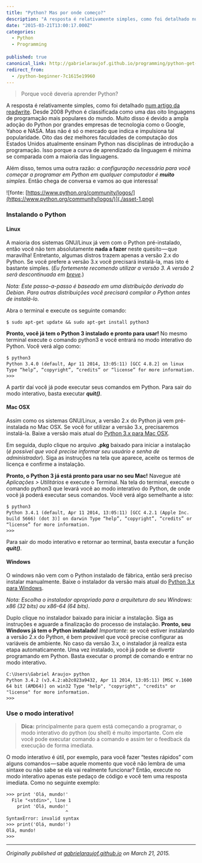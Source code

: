 ```yaml
---
title: "Python? Mas por onde começo?"
description: "A resposta é relativamente simples, como foi detalhado num artigo da readwrite. Desde 2008 Python é classificada como uma das oito linguagens de programação mais populares do mundo. Muito disso é…"
date: "2015-03-21T13:00:17.000Z"
categories: 
  - Python
  - Programming

published: true
canonical_link: http://gabrielaraujof.github.io/programming/python-get-started/
redirect_from:
  - /python-beginner-7c1615e19960
---
```


> Porque você deveria aprender Python?

A resposta é relativamente simples, como foi detalhado [num artigo da readwrite](http://readwrite.com/2014/07/08/what-makes-python-easy-to-learn). Desde 2008 Python é classificada como uma das oito linguagens de programação mais populares do mundo. Muito disso é devido a ampla adoção do Python por grandes empresas de tecnologia como o Google, Yahoo e NASA. Mas não é só o mercado que indica e impulsiona tal popularidade. Oito das dez melhores faculdades de computação dos Estados Unidos atualmente ensinam Python nas disciplinas de introdução a programação. Isso porque a curva de aprendizado da linguagem é mínima se comparada com a maioria das linguagens.

Além disso, temos uma outra razão: _a configuração necessária para você começar a programar em Python em qualquer computador é_ **_muito_** _simples_. Então chega de conversa e vamos ao que interessa!

![fonte: [https://www.python.org/community/logos/](https://www.python.org/community/logos/)](./asset-1.png)

### Instalando o Python

#### Linux

A maioria dos sistemas GNU/Linux já vem com o Python pré-instalado, então você não tem absolutamente **nada a fazer** neste quesito — que maravilha! Entretanto, algumas distros trazem apenas a versão 2.x do Python. Se você prefere a versão 3.x você precisará instalá-la, mas isto é bastante simples. (_Eu fortemente recomendo utilizar a versão 3. A versão 2 será descontinuada em_ [_breve_](http://pythonclock.org/)_._)

_Nota: Este passo-a-passo é baseado em uma distribuição derivada do Debian. Para outras distribuições você precisará compilar o Python antes de instalá-lo._

Abra o terminal e execute os seguinte comando:

```
$ sudo apt-get update && sudo apt-get install python3
```

**Pronto, você já tem o Python 3 instalado e pronto para usar!** No mesmo terminal execute o comando python3 e você entrará no modo interativo do Python. Você verá algo como:

```
$ python3
Python 3.4.0 (default, Apr 11 2014, 13:05:11) [GCC 4.8.2] on linux Type “help”, “copyright”, “credits” or “license” for more information.
>>>
```

A partir daí você já pode executar seus comandos em Python. Para sair do modo interativo, basta executar **_quit()_**.

#### Mac OSX

Assim como os sistemas GNU/Linux, a versão 2.x do Python já vem pré-instalada no Mac OSX. Se você for utilizar a versão 3.x, precisaremos instalá-la. Baixe a versão mais atual do [Python 3.x para Mac OSX](https://www.python.org/downloads/).

Em seguida, duplo clique no arquivo **.pkg** baixado para iniciar a instalação (_é possível que você precise informar seu usuário e senha de administrador_). Siga as instruções na tela que aparece, aceite os termos de licença e confirme a instalação.

**Pronto, o Python 3 já está pronto para usar no seu Mac!** Navegue até _Aplicações > Utilitários_ e execute o Terminal. Na tela do terminal, execute o comando python3 que levará você ao modo interativo do Python, de onde vocẽ já poderá executar seus comandos. Você verá algo semelhante a isto:

```
$ python3
Python 3.4.1 (default, Apr 11 2014, 13:05:11) [GCC 4.2.1 (Apple Inc. build 5666) (dot 3)] on darwin Type “help”, “copyright”, “credits” or “license” for more information.
>>>
```

Para sair do modo interativo e retornar ao terminal, basta executar a função **_quit()_**.

#### Windows

O windows não vem com o Python instalado de fábrica, então será preciso instalar manualmente. Baixe o instalador da versão mais atual do [Python 3.x para Windows](https://www.python.org/downloads/).

_Nota: Escolha o instalador apropriado para a arquitetura do seu Windows: x86 (32 bits) ou x86–64 (64 bits)_.

Duplo clique no instalador baixado para iniciar a instalação. Siga as instruções e aguarde a finalização do processo de instalação. **Pronto, seu Windows já tem o Python instalado!** _Importante_: se você estiver instalando a versão 2.x do Python, é bem provável que você precise configurar as variáveis de ambiente. No caso da versão 3.x, o instalador já realiza esta etapa automaticamente. Uma vez instalado, você já pode se divertir programando em Python. Basta executar o prompt de comando e entrar no modo interativo.

```
C:\Users\Gabriel Araujo> python
Python 3.4.2 (v3.4.2:ab2c023a9432, Apr 11 2014, 13:05:11) [MSC v.1600 64 bit (AMD64)] on win32 Type "help", "copyright", "credits" or "license" for more information.
>>>
```

### Use o modo interativo!

> **Dica:** principalmente para quem está começando a programar, o modo interativo do python (ou shell) é muito importante. Com ele você pode executar comando a comando e assim ter o feedback da execução de forma imediata.

O modo interativo é útil, por exemplo, para você fazer “testes rápidos” com alguns comandos — sabe aquele momento que você não lembra de uma sintaxe ou não sabe se ela vai realmente funcionar? Então, execute no modo interativo apenas este pedaço de código e você tem uma resposta imediata. Como no seguinte exemplo:

```
>>> print 'Olá, mundo!'
  File "<stdin>", line 1
    print 'Olá, mundo!'
                      ^
SyntaxError: invalid syntax
>>> print('Olá, mundo!')
Olá, mundo!
>>>
```

---

_Originally published at_ [_gabrielaraujof.github.io_](http://gabrielaraujof.github.io/programming/python-get-started/) _on March 21, 2015._
